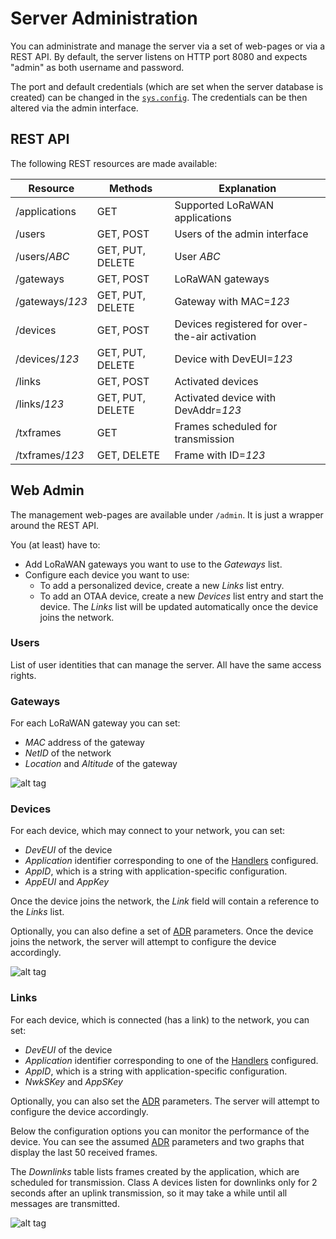 # Server Administration

You can administrate and manage the server via a set of web-pages or via a REST API.
By default, the server listens on HTTP port 8080 and expects "admin" as both username and password.

The port and default credentials (which are set when the server database is created)
can be changed in the [`sys.config`](../lorawan_server.config). The credentials can
be then altered via the admin interface.

## REST API

The following REST resources are made available:

  Resource        | Methods          | Explanation
 -----------------|------------------| ------------------------------------------------
  /applications   | GET              | Supported LoRaWAN applications
  /users          | GET, POST        | Users of the admin interface
  /users/*ABC*    | GET, PUT, DELETE | User *ABC*
  /gateways       | GET, POST        | LoRaWAN gateways
  /gateways/*123* | GET, PUT, DELETE | Gateway with MAC=*123*
  /devices        | GET, POST        | Devices registered for over-the-air activation
  /devices/*123*  | GET, PUT, DELETE | Device with DevEUI=*123*
  /links          | GET, POST        | Activated devices
  /links/*123*    | GET, PUT, DELETE | Activated device with DevAddr=*123*
  /txframes       | GET              | Frames scheduled for transmission
  /txframes/*123* | GET, DELETE      | Frame with ID=*123*

## Web Admin

The management web-pages are available under `/admin`. It is just a wrapper around
the REST API.

You (at least) have to:
 * Add LoRaWAN gateways you want to use to the *Gateways* list.
 * Configure each device you want to use:
   * To add a personalized device, create a new *Links* list entry.
   * To add an OTAA device, create a new *Devices* list entry and start the device. The *Links*
     list will be updated automatically once the device joins the network.

### Users

List of user identities that can manage the server. All have the same access rights.

### Gateways

For each LoRaWAN gateway you can set:
 * *MAC* address of the gateway
 * *NetID* of the network
 * *Location* and *Altitude* of the gateway

![alt tag](https://raw.githubusercontent.com/gotthardp/lorawan-server/master/doc/images/admin-gateway.png)

### Devices

For each device, which may connect to your network, you can set:
 * *DevEUI* of the device
 * *Application* identifier corresponding to one of the [Handlers](Handlers.md) configured.
 * *AppID*, which is a string with application-specific configuration.
 * *AppEUI* and *AppKey*

Once the device joins the network, the *Link* field will contain a reference to the *Links* list.

Optionally, you can also define a set of [ADR](ADR.md) parameters. Once the device
joins the network, the server will attempt to configure the device accordingly.

![alt tag](https://raw.githubusercontent.com/gotthardp/lorawan-server/master/doc/images/admin-device.png)

### Links

For each device, which is connected (has a link) to the network, you can set:
 * *DevEUI* of the device
 * *Application* identifier corresponding to one of the [Handlers](Handlers.md) configured.
 * *AppID*, which is a string with application-specific configuration.
 * *NwkSKey* and *AppSKey*

Optionally, you can also set the [ADR](ADR.md) parameters. The server will attempt
to configure the device accordingly.

Below the configuration options you can monitor the performance of the device. You
can see the assumed [ADR](ADR.md) parameters and two graphs that display the last
50 received frames.

The *Downlinks* table lists frames created by the application, which are scheduled for
transmission. Class A devices listen for downlinks only for 2 seconds after an uplink
transmission, so it may take a while until all messages are transmitted.

![alt tag](https://raw.githubusercontent.com/gotthardp/lorawan-server/master/doc/images/admin-link-status.png)
